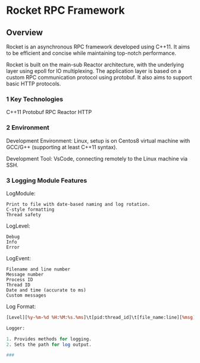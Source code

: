 # Rocket RPC Framework #


## Overview ##
Rocket is an asynchronous RPC framework developed using C++11. It aims to be efficient and concise while maintaining top-notch performance.

Rocket is built on the main-sub Reactor architecture, with the underlying layer using epoll for IO multiplexing. The application layer is based on a custom RPC communication protocol using protobuf. It also aims to support basic HTTP protocols.


### 1 Key Technologies ###
C++11
Protobuf
RPC
Reactor
HTTP


### 2 Environment ###
Development Environment: Linux, setup is on Centos8 virtual machine with GCC/G++ (supporting at least C++11 syntax).

Development Tool: VsCode, connecting remotely to the Linux machine via SSH.


### 3 Logging Module Features ###


LogModule:
```
Print to file with date-based naming and log rotation.
C-style formatting
Thread safety
```

LogLevel:
```
Debug
Info
Error
```

LogEvent:
```
Filename and line number
Message number
Process ID
Thread ID
Date and time (accurate to ms)
Custom messages
```

Log Format:
```perl
[Level][%y-%m-%d %H:%M:%s.%ms]\t[pid:thread_id]\t[file_name:line][%msg]

Logger:

1. Provides methods for logging.
2. Sets the path for log output.

###